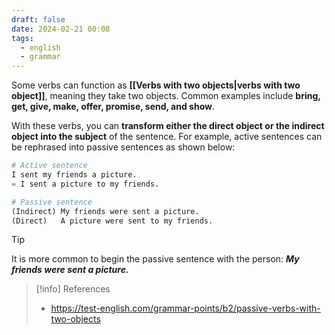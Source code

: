 ```yaml
---
draft: false
date: 2024-02-21 00:08
tags:
  - english
  - grammar
---
```


Some verbs can function as **[[Verbs with two objects|verbs with two object]]**, meaning they take two objects. Common examples include **bring, get, give, make, offer, promise, send, and show**.

With these verbs, you can **transform either the direct object or the indirect object into the subject** of the sentence. For example, active sentences can be rephrased into passive sentences as shown below:

```py
# Active sentence
I sent my friends a picture. 
= I sent a picture to my friends.

# Passive sentence
(Indirect) My friends were sent a picture.
(Direct)   A picture were sent to my friends.
```

> [!tip]
> It is more common to begin the passive sentence with the person: ***My friends were sent a picture.***

> [!info] References
> - https://test-english.com/grammar-points/b2/passive-verbs-with-two-objects
